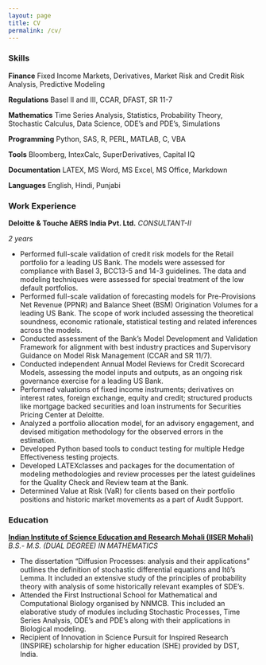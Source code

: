 ```yaml
---
layout: page
title: CV
permalink: /cv/
---
```

### Skills
**Finance** Fixed Income Markets, Derivatives, Market Risk and Credit Risk Analysis, Predictive Modeling

**Regulations** Basel II and III, CCAR, DFAST, SR 11-7

**Mathematics** Time Series Analysis, Statistics, Probability Theory, Stochastic Calculus, Data Science, ODE’s and PDE’s, Simulations

**Programming** Python, SAS, R, PERL, MATLAB, C, VBA

**Tools** Bloomberg, IntexCalc, SuperDerivatives, Capital IQ

**Documentation** LATEX, MS Word, MS Excel, MS Office, Markdown

**Languages** English, Hindi, Punjabi

### Work Experience
**Deloitte & Touche AERS India Pvt. Ltd.** _CONSULTANT-II_

*2 years*

* Performed full-scale validation of credit risk models for the Retail portfolio for a leading US Bank. The models were assessed for
compliance with Basel 3, BCC13-5 and 14-3 guidelines. The data and modeling techniques were assessed for special treatment
of the low default portfolios.
* Performed full-scale validation of forecasting models for Pre-Provisions Net Revenue (PPNR) and Balance Sheet (BSM) Origination
Volumes for a leading US Bank. The scope of work included assessing the theoretical soundness, economic rationale, statistical
testing and related inferences across the models.
* Conducted assessment of the Bank’s Model Development and Validation Framework for alignment with best industry practices
and Supervisory Guidance on Model Risk Management (CCAR and SR 11/7).
* Conducted independent Annual Model Reviews for Credit Scorecard Models, assessing the model inputs and outputs, as an ongoing
risk governance exercise for a leading US Bank.
* Performed valuations of fixed income instruments; derivatives on interest rates, foreign exchange, equity and credit; structured
products like mortgage backed securities and loan instruments for Securities Pricing Center at Deloitte.
* Analyzed a portfolio allocation model, for an advisory engagement, and devised mitigation methodology for the observed errors
in the estimation.
* Developed Python based tools to conduct testing for multiple Hedge Effectiveness testing projects.
* Developed LATEXclasses and packages for the documentation of modeling methodologies and review processes per the latest
guidelines for the Quality Check and Review team at the Bank.
* Determined Value at Risk (VaR) for clients based on their portfolio positions and historic market movements as a part of Audit
Support.

### Education
**[Indian Institute of Science Education and Research Mohali (IISER Mohali)](www.iisermohali.ac.in)**
_B.S.- M.S. (DUAL DEGREE) IN MATHEMATICS_

* The dissertation “Diffusion Processes: analysis and their applications” outlines the definition of stochastic differential equations
and Itô’s Lemma. It included an extensive study of the principles of probability theory with analysis of some historically relevant
examples of SDE’s.
* Attended the First Instructional School for Mathematical and Computational Biology organised by NNMCB. This included an elaborative
study of modules including Stochastic Processes, Time Series Analysis, ODE’s and PDE’s along with their applications in
Biological modeling.
* Recipient of Innovation in Science Pursuit for Inspired Research (INSPIRE) scholarship for higher education (SHE) provided by
DST, India.
